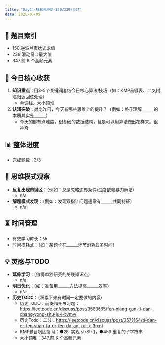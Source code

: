 ```yaml
---
title: "Day11-栈和队列2-150/239/347"
date: 2025-07-05
---
```

## 📌 题目索引
- 150.逆波兰表达式求值 
- 239.滑动窗口最大值
- 347.前 K 个高频元素

## 🌟 今日核心收获
1. **知识重点**：用3-5个关键词总结今日核心算法/技巧（如：KMP前缀表、二叉树递归返回值处理）
   - 单调栈、大小顶堆
2. **认知突破**：对比昨日，今天有哪些思维上的提升？（例如：终于理解______的本质其实是______）
   - 今天的都有点难度，很基础的数据结构，但是可以用算法做出花样来。很神奇

## 📊 整体进度
- 完成题数：3/3

## 🧠 思维模式观察
- **反复出现的误区**：（例如：总是忽略边界条件/过度依赖暴力解法）
  - n/a
- **解题模式发现**：（例如：发现双指针问题通常有______共同特征）
  - n/a

## ⏳ 时间管理
- 有效学习时长：`3h`
- 时间损耗点：（如：某题卡在______环节消耗过多时间）

## 💡 灵感与TODO
- **延伸学习**：（值得单独研究的关联知识点）
  - n/a
- **明日优化**：（如：准备用______方法提高______效率）
   - n/a
- **历史TODO**：（积累下来有时间一定要做的内容）
   - 历史TODO：前缀和拓展习题：https://leetcode.cn/discuss/post/3583665/fen-xiang-gun-ti-dan-chang-yong-shu-ju-j-bvmv/
   - 历史Todo：二分：https://leetcode.cn/discuss/post/3579164/ti-dan-er-fen-suan-fa-er-fen-da-an-zui-x-3rqn/
   - KMP题目巩固复习：●28. 实现 strStr()，●459.重复的子字符串
   - 大小顶堆：347.前 K 个高频元素


